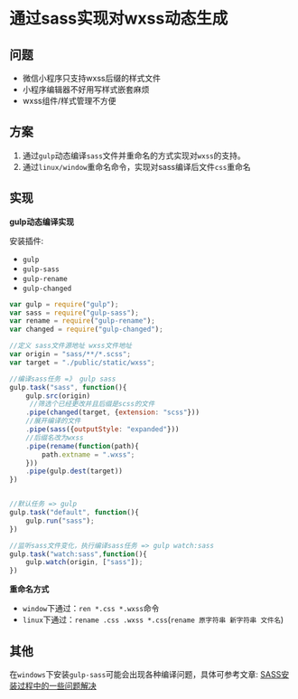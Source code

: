 # 通过sass实现对wxss动态生成

## 问题
* 微信小程序只支持wxss后缀的样式文件
* 小程序编辑器不好用写样式嵌套麻烦
* wxss组件/样式管理不方便

## 方案
1. 通过`gulp`动态编译`sass`文件并重命名的方式实现对`wxss`的支持。
2. 通过`linux/window`重命名命令，实现对sass编译后文件`css`重命名

## 实现
**gulp动态编译实现**

安装插件: 
* `gulp`
* `gulp-sass`
* `gulp-rename`
* `gulp-changed`

```javascript
var gulp = require("gulp");
var sass = require("gulp-sass");
var rename = require("gulp-rename");
var changed = require("gulp-changed");

//定义 sass文件源地址 wxss文件地址
var origin = "sass/**/*.scss";
var target = "./public/static/wxss";

//编译sass任务 =》 gulp sass
gulp.task("sass", function(){
    gulp.src(origin)
     //筛选个已经更改并且后缀是scss的文件
    .pipe(changed(target, {extension: "scss"}))
    //展开编译的文件
    .pipe(sass({outputStyle: "expanded"}))
    //后缀名改为wxss
    .pipe(rename(function(path){
        path.extname = ".wxss";
    }))
    .pipe(gulp.dest(target))
})


//默认任务 => gulp
gulp.task("default", function(){
    gulp.run("sass");
})

//监听sass文件变化，执行编译sass任务 => gulp watch:sass
gulp.task("watch:sass",function(){
    gulp.watch(origin, ["sass"]);
})
```

**重命名方式**
* `window`下通过：`ren *.css *.wxss`命令
* `linux`下通过：`rename .css .wxss *.css`(`rename 原字符串 新字符串 文件名`)

## 其他
在`windows`下安装`gulp-sass`可能会出现各种编译问题，具体可参考文章: [SASS安装过程中的一些问题解决](./articles/sass_install.md)

